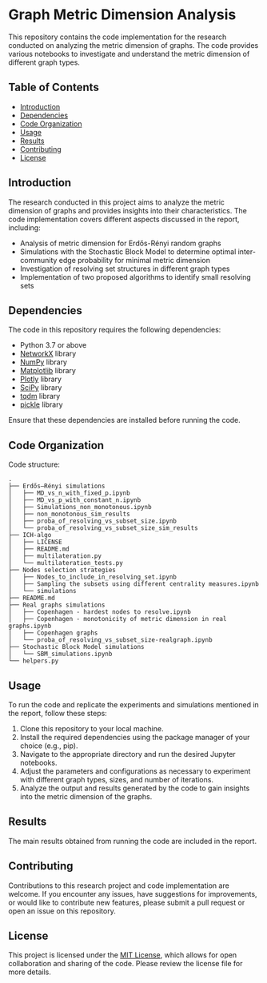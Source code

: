 # Graph Metric Dimension Analysis

This repository contains the code implementation for the research conducted on analyzing the metric dimension of graphs. The code provides various notebooks to investigate and understand the metric dimension of different graph types.

## Table of Contents

- [Introduction](#introduction)
- [Dependencies](#dependencies)
- [Code Organization](#code-organization)
- [Usage](#usage)
- [Results](#results)
- [Contributing](#contributing)
- [License](#license)

## Introduction

The research conducted in this project aims to analyze the metric dimension of graphs and provides insights into their characteristics. The code implementation covers different aspects discussed in the report, including:

- Analysis of metric dimension for Erdős-Rényi random graphs
- Simulations with the Stochastic Block Model to determine optimal inter-community edge probability for minimal metric dimension
- Investigation of resolving set structures in different graph types
- Implementation of two proposed algorithms to identify small resolving sets

## Dependencies

The code in this repository requires the following dependencies:

- Python 3.7 or above
- [NetworkX](https://networkx.org/) library
- [NumPy](https://numpy.org/) library
- [Matplotlib](https://matplotlib.org/) library
- [Plotly](https://plotly.com/) library
- [SciPy](https://scipy.org/) library
- [tqdm](https://github.com/tqdm/tqdm) library
- [pickle](https://docs.python.org/3/library/pickle.html) library

Ensure that these dependencies are installed before running the code.

## Code Organization

Code structure:

```
.
├── Erdős–Rényi simulations
│   ├── MD_vs_n_with_fixed_p.ipynb
│   ├── MD_vs_p_with_constant_n.ipynb
│   ├── Simulations_non_monotonous.ipynb
│   ├── non_monotonous_sim_results
│   ├── proba_of_resolving_vs_subset_size.ipynb
│   └── proba_of_resolving_vs_subset_size_sim_results
├── ICH-algo 
│   ├── LICENSE
│   ├── README.md
│   ├── multilateration.py
│   └── multilateration_tests.py
├── Nodes selection strategies
│   ├── Nodes_to_include_in_resolving_set.ipynb
│   ├── Sampling the subsets using different centrality measures.ipynb
│   └── simulations
├── README.md
├── Real graphs simulations
│   ├── Copenhagen - hardest nodes to resolve.ipynb
│   ├── Copenhagen - monotonicity of metric dimension in real graphs.ipynb
│   ├── Copenhagen graphs
│   └── proba_of_resolving_vs_subset_size-realgraph.ipynb
├── Stochastic Block Model simulations
│   └── SBM_simulations.ipynb
└── helpers.py
```

## Usage

To run the code and replicate the experiments and simulations mentioned in the report, follow these steps:

1. Clone this repository to your local machine.
2. Install the required dependencies using the package manager of your choice (e.g., pip).
3. Navigate to the appropriate directory and run the desired Jupyter notebooks.
4. Adjust the parameters and configurations as necessary to experiment with different graph types, sizes, and number of iterations.
5. Analyze the output and results generated by the code to gain insights into the metric dimension of the graphs.

## Results

The main results obtained from running the code are included in the report.

## Contributing

Contributions to this research project and code implementation are welcome. If you encounter any issues, have suggestions for improvements, or would like to contribute new features, please submit a pull request or open an issue on this repository.

## License

This project is licensed under the [MIT License](LICENSE), which allows for open collaboration and sharing of the code. Please review the license file for more details.